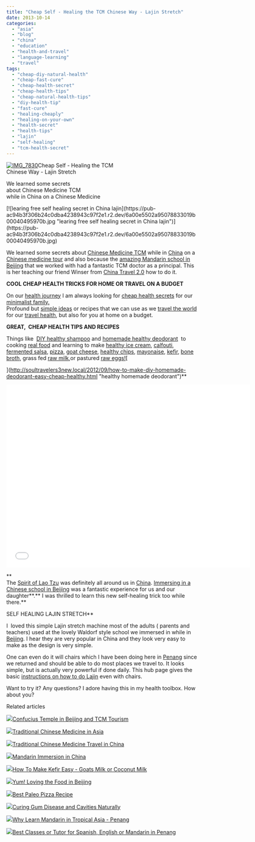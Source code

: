 ```yaml
---
title: "Cheap Self - Healing the TCM Chinese Way - Lajin Stretch"
date: 2013-10-14
categories: 
  - "asia"
  - "blog"
  - "china"
  - "education"
  - "health-and-travel"
  - "language-learning"
  - "travel"
tags: 
  - "cheap-diy-natural-health"
  - "cheap-fast-cure"
  - "cheap-health-secret"
  - "cheap-health-tips"
  - "cheap-natural-health-tips"
  - "diy-health-tip"
  - "fast-cure"
  - "healing-cheaply"
  - "healing-on-your-own"
  - "health-secret"
  - "health-tips"
  - "lajin"
  - "self-healing"
  - "tcm-health-secret"
---
```


[![IMG_7830](https://pub-ac94b3f306b24c0dba4238943c97f2e1.r2.dev/6a00e5502a95078833019b000462d0970d.jpg "IMG_7830")](https://pub-ac94b3f306b24c0dba4238943c97f2e1.r2.dev/6a00e5502a95078833019b000462d0970d.jpg)Cheap Self - Healing the TCM  
Chinese Way - Lajin Stretch  
  
We learned some secrets  
about Chinese Medicine TCM  
while in China on a Chinese Medicine

<!--more--> [![learing free self healing secret in China lajin](https://pub-ac94b3f306b24c0dba4238943c97f2e1.r2.dev/6a00e5502a95078833019b00040495970b.jpg "learing free self healing secret in China lajin")](https://pub-ac94b3f306b24c0dba4238943c97f2e1.r2.dev/6a00e5502a95078833019b00040495970b.jpg)  
  
We learned some secrets about [Chinese Medicine TCM](http://soultravelers3new.local/2013/05/chinese-medicine-in-china.html "CHINESE MEDICINE TCM IN CHINA") while in [China](http://soultravelers3new.local/2012/11/china-travel-in-the-autumn.html "CHINA TRAVEL") on a [Chinese medicine tour](http://soultravelers3new.local/2013/04/traditional-chinese-medicine-travel-in-china.html "CHINESE MEDICINE TCM TOUR AND TRAVEL IN CHINA") and also because the [amazing Mandarin school in Beijing](http://soultravelers3new.local/2013/01/learning-mandarin-in-beijing-china-best-school.html "BEST MANDARIN CHINESE SCHOOL IN BEIJING") that we worked with had a fantastic TCM doctor as a principal. This is her teaching our friend Winser from [China Travel 2.0](http://www.chinatravel20.com/ "china travel 2.0") how to do it.  
  
**COOL CHEAP HEALTH TRICKS FOR HOME OR TRAVEL ON A BUDGET**  
  
On our [health journey](http://soultravelers3new.local/2013/07/healing-journey-and-blessings.html "health journey") I am always looking for [cheap health secrets](http://soultravelers3new.local/2011/09/travel-health-secrets-for-long-term-digital-nomads.html "cheap health secrets") for our [minimalist family.](http://soultravelers3new.local/2011/08/minimalist-living-family-travel-lifestyle-books.html "minimalist family")  
Profound but [simple ideas](http://soultravelers3new.local/2013/08/grounding-earthing-nature-better-health.html "grounding for health") or recipes that we can use as we [travel the world](http://soultravelers3new.local/2013/09/why-travel-with-kids-kid-traveling-the-world-for-8-years-tells.html "travel the world") for our [travel health](http://soultravelers3new.local/health-and-travel/ "travel and health tips"), but also for you at home on a budget.  
  
**GREAT,  CHEAP HEALTH TIPS AND RECIPES**  
  
Things like  [DIY healthy shampoo](http://soultravelers3new.local/2012/09/how-to-make-diy-homemade-shampoo-and-creme-rinse-easy-cheap-healthy.html "DIY healthy shampoo") and [homemade healthy deodorant](http://soultravelers3new.local/2012/09/how-to-make-diy-homemade-deodorant-easy-cheap-healthy.html "healthy homemade deodorant")  to cooking [real food](http://soultravelers3new.local/2013/05/omg-an-oven-in-asia.html#more "oven in Asia for real food") and learning to make [healthy ice cream](http://soultravelers3new.local/2013/05/easy-healthy-homemade-ice-cream-no-machine-.html "healthy ice cream recipe"), [calfouti](http://soultravelers3new.local/2013/07/yum-super-healthy-dessert-recipe-paleo-mango-clafouti.html "healthy desert recipe mango"), [fermented salsa](http://soultravelers3new.local/2012/09/how-to-make-healthy-lacto-fermented-salsa.html "fermented salsa recipe"), [pizza](http://soultravelers3new.local/2013/07/best-paleo-pizza-recipe.html "healthy pizza paleo"), [goat cheese](http://soultravelers3new.local/2013/02/how-to-make-diy-goat-cheese-with-kefir.html "goat cheese"), [healthy chips](http://soultravelers3new.local/2013/06/yummy-healthy-chips-recipe.html "healthy chips recipe"), [mayonaise](http://soultravelers3new.local/2013/02/how-to-make-homemade-lacto-fermented-mayonnaise.html "fermented mayo"), [kefir](http://soultravelers3new.local/2012/07/-how-to-make-kefir-easy-goats-milk-or-coconut-milk.html "making kefir"), [bone broth](http://soultravelers3new.local/2012/10/how-to-make-nourishing-bone-broth-recipes-to-heal.html "bone broth"), grass fed [raw milk](http://soultravelers3new.local/2013/04/raw-milk-fast-and-cure.html "raw milk"),or pastured [raw eggs!](http://soultravelers3new.local/2013/01/raw-eggs-healthy-or-not.html "raw eggs")[  
  
](http://soultravelers3new.local/2012/09/how-to-make-diy-homemade-deodorant-easy-cheap-healthy.html "healthy homemade deodorant")**

<iframe src="//www.youtube.com/embed/OOUsbPWb7eM?rel=0" frameborder="0" height="480" width="640"></iframe>

  
**  
The [Spirit of Lao Tzu](http://soultravelers3new.local/2012/12/confusius-temple-in-beijing-and-tcm-tourism.html "lao tzu china") was definitely all around us in [China](http://soultravelers3new.local/2013/07/china-travel-temples.html "China travel"). [Immersing in a Chinese school in Beijing](http://soultravelers3new.local/2012/11/mandarin-immersion-in-china.html "immersing in a chinese school in Beijing for Mandarin  language learning ") was a fantastic experience for us and our daughter**.** I was thrilled to learn this new self-healing trick too while there.**  
  
SELF HEALING LAJIN STRETCH**  
  
I  loved this simple Lajin stretch machine most of the adults ( parents and teachers) used at the lovely Waldorf style school we immersed in while in [Beijing](http://soultravelers3new.local/2012/11/forbidden-city-and-beijings-best.html "Beijing travel tips"). I hear they are very popular in China and they look very easy to make as the design is very simple.  
  
One can even do it will chairs which I have been doing here in [Penang](http://soultravelers3new.local/2012/04/penang-apartment-or-condo-rental-plenty-of-choices.html "penang") since we returned and should be able to do most places we travel to. It looks simple, but is actually very powerful if done daily. This hub page gives the basic [instructions on how to do Lajin](http://hubpages.com/hub/Self-healing-techniques "lajin stretch") even with chairs.  
  
Want to try it? Any questions? I adore having this in my health toolbox. How about you?  
  
  

Related articles

[![](http://i.zemanta.com/131569222_80_80.jpg)](http://soultravelers3new.local/2012/12/confusius-temple-in-beijing-and-tcm-tourism.html)[Confucius Temple in Beijing and TCM Tourism](http://soultravelers3new.local/2012/12/confusius-temple-in-beijing-and-tcm-tourism.html)

[![](http://i.zemanta.com/120352870_80_80.jpg)](http://soultravelers3new.local/2012/10/traditional-chinese-medicine-in-asia.html)[Traditional Chinese Medicine in Asia](http://soultravelers3new.local/2012/10/traditional-chinese-medicine-in-asia.html)

[![](http://i.zemanta.com/157318125_80_80.jpg)](http://soultravelers3new.local/2013/04/traditional-chinese-medicine-travel-in-china.html)[Traditional Chinese Medicine Travel in China](http://soultravelers3new.local/2013/04/traditional-chinese-medicine-travel-in-china.html)

[![](http://i.zemanta.com/126145245_80_80.jpg)](http://soultravelers3new.local/2012/11/mandarin-immersion-in-china.html)[Mandarin Immersion in China](http://soultravelers3new.local/2012/11/mandarin-immersion-in-china.html)

[![](http://i.zemanta.com/100812762_80_80.jpg)](http://soultravelers3new.local/2012/07/-how-to-make-kefir-easy-goats-milk-or-coconut-milk.html)[How To Make Kefir Easy - Goats Milk or Coconut Milk](http://soultravelers3new.local/2012/07/-how-to-make-kefir-easy-goats-milk-or-coconut-milk.html)

[![](http://i.zemanta.com/124940002_80_80.jpg)](http://soultravelers3new.local/2012/11/yum-loving-the-food-in-beijing.html)[Yum! Loving the Food in Beijing](http://soultravelers3new.local/2012/11/yum-loving-the-food-in-beijing.html)

[![](http://i.zemanta.com/184236160_80_80.jpg)](http://soultravelers3new.local/2013/07/best-paleo-pizza-recipe.html)[Best Paleo Pizza Recipe](http://soultravelers3new.local/2013/07/best-paleo-pizza-recipe.html)

[![](http://i.zemanta.com/154024597_80_80.jpg)](http://soultravelers3new.local/2013/03/curing-gum-disease-and-cavities-naturally.html)[Curing Gum Disease and Cavities Naturally](http://soultravelers3new.local/2013/03/curing-gum-disease-and-cavities-naturally.html)

[![](http://i.zemanta.com/94084671_80_80.jpg)](http://soultravelers3new.local/2012/06/why-learn-mandarin-in-tropical-asia-penang.html)[Why Learn Mandarin in Tropical Asia - Penang](http://soultravelers3new.local/2012/06/why-learn-mandarin-in-tropical-asia-penang.html)

[![](http://i.zemanta.com/200358711_80_80.jpg)](http://soultravelers3new.local/2013/09/best-classes-or-tutor-for-spanish-english-or-mandarin-in-penang.html)[Best Classes or Tutor for Spanish, English or Mandarin in Penang](http://soultravelers3new.local/2013/09/best-classes-or-tutor-for-spanish-english-or-mandarin-in-penang.html)
